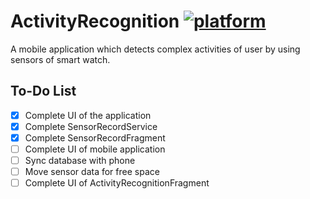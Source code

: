 # ActivityRecognition [![platform](https://img.shields.io/badge/platform-Android-yellow.svg)](https://www.android.com)

A mobile application which detects complex activities of user by using sensors of smart watch.

## To-Do List
- [x] Complete UI of the application
- [x] Complete SensorRecordService
- [x] Complete SensorRecordFragment
- [ ] Complete UI of mobile application
- [ ] Sync database with phone
- [ ] Move sensor data for free space
- [ ] Complete UI of ActivityRecognitionFragment
